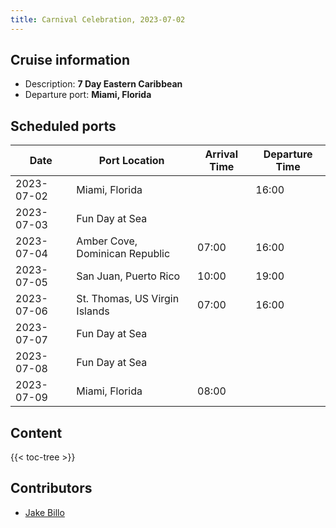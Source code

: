 ```yaml
---
title: Carnival Celebration, 2023-07-02
---
```

<!-- markdownlint-disable MD033 -->

## Cruise information

* Description: **7 Day Eastern Caribbean**
* Departure port: **Miami, Florida**

## Scheduled ports

<table>
<thead>
<tr>
<th>Date</th><th>Port Location</th><th>Arrival Time</th><th>Departure Time</th>
</tr>
</thead>
<tbody>
<tr>
    <td>2023-07-02</td><td>Miami, Florida</td><td>&nbsp;</td><td>16:00</td>
</tr>
<tr>
    <td>2023-07-03</td><td colspan="3">Fun Day at Sea</td>
</tr>
<tr>
    <td>2023-07-04</td><td>Amber Cove, Dominican Republic</td><td>07:00</td><td>16:00</td>
</tr>
<tr>
    <td>2023-07-05</td><td>San Juan, Puerto Rico</td><td>10:00</td><td>19:00</td>
</tr>
<tr>
    <td>2023-07-06</td><td>St. Thomas, US Virgin Islands</td><td>07:00</td><td>16:00</td>
</tr>
<tr>
    <td>2023-07-07</td><td colspan="3">Fun Day at Sea</td>
</tr>
<tr>
    <td>2023-07-08</td><td colspan="3">Fun Day at Sea</td>
</tr>
<tr>
    <td>2023-07-09</td><td>Miami, Florida</td><td>08:00</td><td>&nbsp;</td>
</tr>
</tbody>
</table>

## Content

{{< toc-tree >}}

## Contributors

* [Jake Billo](https://jakebillo.com/)

